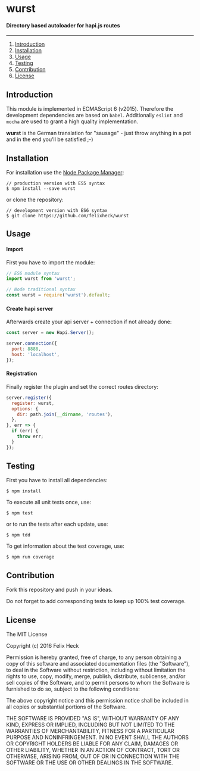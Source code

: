 # wurst
#### Directory based autoloader for hapi.js routes
---

1. [Introduction](#introduction)
2. [Installation](#installation)
3. [Usage](#usage)
4. [Testing](#testing)
5. [Contribution](#contribution)
6. [License](#license)

## Introduction
This module is implemented in ECMAScript 6 (v2015). Therefore the development dependencies are based on `babel`.
Additionally `eslint` and `mocha` are used to grant a high quality implementation.

**wurst** is the German translation for "sausage" - just throw anything in a pot and in the end you'll be satisfied ;-)

## Installation
For installation use the [Node Package Manager](https://github.com/npm/npm):
```
// production version with ES5 syntax
$ npm install --save wurst
```

or clone the repository:
```
// development version with ES6 syntax
$ git clone https://github.com/felixheck/wurst
```

## Usage
#### Import
First you have to import the module:
``` js
// ES6 module syntax
import wurst from 'wurst';

// Node traditional syntax
const wurst = require('wurst').default;
```

#### Create hapi server
Afterwards create your api server + connection if not already done:
``` js
const server = new Hapi.Server();

server.connection({
  port: 8888,
  host: 'localhost',
});
```

#### Registration
Finally register the plugin and set the correct routes directory:
``` js
server.register({
  register: wurst,
  options: {
    dir: path.join(__dirname, 'routes'),
  },
}, err => {
  if (err) {
    throw err;
  }
});
```

## Testing
First you have to install all dependencies:
```
$ npm install
```

To execute all unit tests once, use:
```
$ npm test
```

or to run the tests after each update, use:
```
$ npm tdd
```

To get information about the test coverage, use:
```
$ npm run coverage
```

## Contribution
Fork this repository and push in your ideas.

Do not forget to add corresponding tests to keep up 100% test coverage.

## License
The MIT License

Copyright (c) 2016 Felix Heck

Permission is hereby granted, free of charge, to any person obtaining a copy
of this software and associated documentation files (the "Software"), to deal
in the Software without restriction, including without limitation the rights
to use, copy, modify, merge, publish, distribute, sublicense, and/or sell
copies of the Software, and to permit persons to whom the Software is
furnished to do so, subject to the following conditions:

The above copyright notice and this permission notice shall be included in
all copies or substantial portions of the Software.

THE SOFTWARE IS PROVIDED "AS IS", WITHOUT WARRANTY OF ANY KIND, EXPRESS OR
IMPLIED, INCLUDING BUT NOT LIMITED TO THE WARRANTIES OF MERCHANTABILITY,
FITNESS FOR A PARTICULAR PURPOSE AND NONINFRINGEMENT. IN NO EVENT SHALL THE
AUTHORS OR COPYRIGHT HOLDERS BE LIABLE FOR ANY CLAIM, DAMAGES OR OTHER
LIABILITY, WHETHER IN AN ACTION OF CONTRACT, TORT OR OTHERWISE, ARISING FROM,
OUT OF OR IN CONNECTION WITH THE SOFTWARE OR THE USE OR OTHER DEALINGS IN
THE SOFTWARE.
